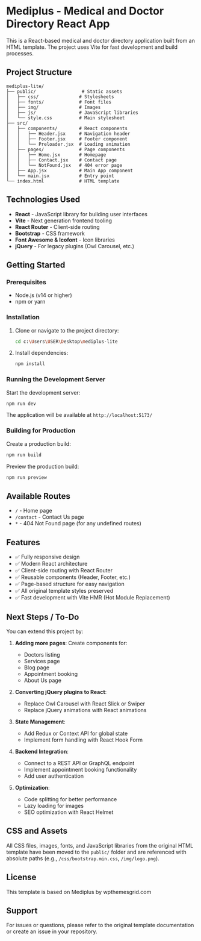 # Mediplus - Medical and Doctor Directory React App

This is a React-based medical and doctor directory application built from an HTML template. The project uses Vite for fast development and build processes.

## Project Structure

```
mediplus-lite/
├── public/                 # Static assets
│   ├── css/               # Stylesheets
│   ├── fonts/             # Font files
│   ├── img/               # Images
│   ├── js/                # JavaScript libraries
│   └── style.css          # Main stylesheet
├── src/
│   ├── components/        # React components
│   │   ├── Header.jsx     # Navigation header
│   │   ├── Footer.jsx     # Footer component
│   │   └── Preloader.jsx  # Loading animation
│   ├── pages/             # Page components
│   │   ├── Home.jsx       # Homepage
│   │   ├── Contact.jsx    # Contact page
│   │   └── NotFound.jsx   # 404 error page
│   ├── App.jsx            # Main App component
│   └── main.jsx           # Entry point
└── index.html             # HTML template
```

## Technologies Used

- **React** - JavaScript library for building user interfaces
- **Vite** - Next generation frontend tooling
- **React Router** - Client-side routing
- **Bootstrap** - CSS framework
- **Font Awesome & Icofont** - Icon libraries
- **jQuery** - For legacy plugins (Owl Carousel, etc.)

## Getting Started

### Prerequisites

- Node.js (v14 or higher)
- npm or yarn

### Installation

1. Clone or navigate to the project directory:
   ```bash
   cd c:\Users\USER\Desktop\mediplus-lite
   ```

2. Install dependencies:
   ```bash
   npm install
   ```

### Running the Development Server

Start the development server:
```bash
npm run dev
```

The application will be available at `http://localhost:5173/`

### Building for Production

Create a production build:
```bash
npm run build
```

Preview the production build:
```bash
npm run preview
```

## Available Routes

- `/` - Home page
- `/contact` - Contact Us page
- `*` - 404 Not Found page (for any undefined routes)

## Features

- ✅ Fully responsive design
- ✅ Modern React architecture
- ✅ Client-side routing with React Router
- ✅ Reusable components (Header, Footer, etc.)
- ✅ Page-based structure for easy navigation
- ✅ All original template styles preserved
- ✅ Fast development with Vite HMR (Hot Module Replacement)

## Next Steps / To-Do

You can extend this project by:

1. **Adding more pages**: Create components for:
   - Doctors listing
   - Services page
   - Blog page
   - Appointment booking
   - About Us page

2. **Converting jQuery plugins to React**:
   - Replace Owl Carousel with React Slick or Swiper
   - Replace jQuery animations with React animations

3. **State Management**:
   - Add Redux or Context API for global state
   - Implement form handling with React Hook Form

4. **Backend Integration**:
   - Connect to a REST API or GraphQL endpoint
   - Implement appointment booking functionality
   - Add user authentication

5. **Optimization**:
   - Code splitting for better performance
   - Lazy loading for images
   - SEO optimization with React Helmet

## CSS and Assets

All CSS files, images, fonts, and JavaScript libraries from the original HTML template have been moved to the `public/` folder and are referenced with absolute paths (e.g., `/css/bootstrap.min.css`, `/img/logo.png`).

## License

This template is based on Mediplus by wpthemesgrid.com

## Support

For issues or questions, please refer to the original template documentation or create an issue in your repository.
